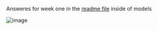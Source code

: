 Answeres for week one in the [readme file](https://github.com/camilawahrendorff/course-dbt-camila/tree/main/dbt-greenery/models/week_one) inside of models


![image](https://user-images.githubusercontent.com/94656689/142776471-12188aba-870d-4311-a430-2faa13ccbeb0.png)
